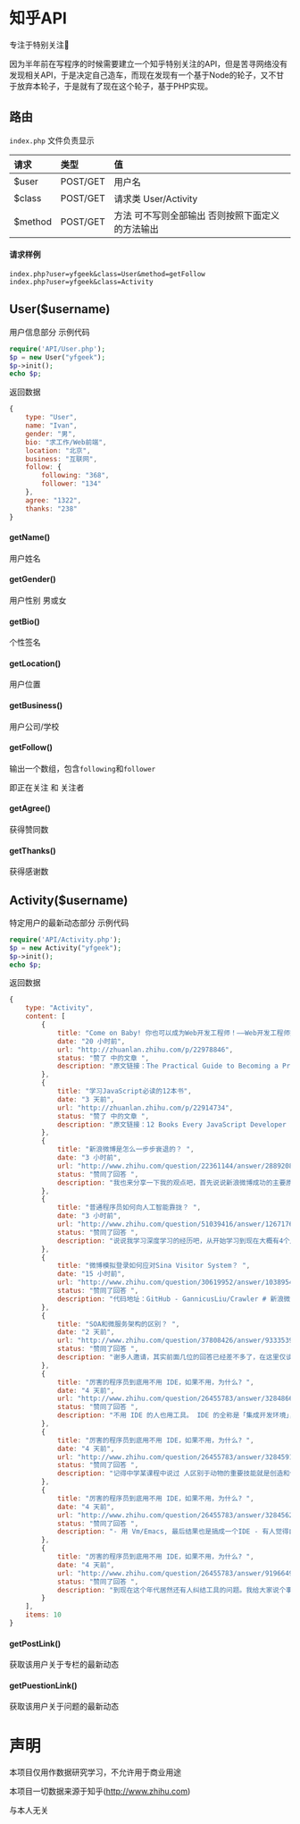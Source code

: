 # 知乎API

专注于特别关注:love_letter:

因为半年前在写程序的时候需要建立一个知乎特别关注的API，但是苦寻网络没有发现相关API，于是决定自己造车，而现在发现有一个基于Node的轮子，又不甘于放弃本轮子，于是就有了现在这个轮子，基于PHP实现。

## 路由

`index.php` 文件负责显示

| 请求           | 类型           | 值  |
|:------------- |:-------------|:--------|
| $user         | POST/GET | 用户名 |
| $class      | POST/GET      |   请求类  User/Activity |
| $method | POST/GET  |方法 可不写则全部输出 否则按照下面定义的方法输出|

#### 请求样例
```
index.php?user=yfgeek&class=User&method=getFollow
index.php?user=yfgeek&class=Activity
```
## User($username)
用户信息部分
示例代码

```php
require('API/User.php');
$p = new User("yfgeek");
$p->init();
echo $p;
```
返回数据
```javascript
{
    type: "User",
    name: "Ivan",
    gender: "男",
    bio: "求工作/Web前端",
    location: "北京",
    business: "互联网",
    follow: {
        following: "368",
        follower: "134"
    },
    agree: "1322",
    thanks: "238"
}
```
#### getName()

用户姓名

#### getGender()

用户性别 男或女

#### getBio()

个性签名

#### getLocation()

用户位置

#### getBusiness()

用户公司/学校

#### getFollow()

输出一个数组，包含`following`和`follower`

即正在关注 和 关注者

#### getAgree()

获得赞同数

#### getThanks()

获得感谢数

## Activity($username)
特定用户的最新动态部分
示例代码

```php
require('API/Activity.php');
$p = new Activity("yfgeek");
$p->init();
echo $p;
```
返回数据
```javascript
{
    type: "Activity", 
    content: [
        {
            title: "Come on Baby! 你也可以成为Web开发工程师！——Web开发工程师完全成长指南", 
            date: "20 小时前", 
            url: "http://zhuanlan.zhihu.com/p/22978846", 
            status: "赞了 中的文章 ", 
            description: "原文链接：The Practical Guide to Becoming a Professional Web Developer作者：Bill Sourour转载请提前沟通并注明出处！这篇文章是教你如何成为一名专业Web开发工程师的养成指南。我从事Web开发的相关工作已经有20个年头了。在工作中我也很乐于帮助其他开… "
        }, 
        {
            title: "学习JavaScript必读的12本书", 
            date: "3 天前", 
            url: "http://zhuanlan.zhihu.com/p/22914734", 
            status: "赞了 中的文章 ", 
            description: "原文链接：12 Books Every JavaScript Developer Should Read作者：Eric Elliott我巨喜欢读有关JavaScript的书。在学习JS的很长一段时间里，我读了特别多市面上广受欢迎的JavaScript书籍。最近我不再读一些写给菜鸟的书了，但我仍然会翻阅许多写给初阶JS开… "
        }, 
        {
            title: "新浪微博是怎么一步步衰退的？ ", 
            date: "3 小时前", 
            url: "http://www.zhihu.com/question/22361144/answer/28892085", 
            status: "赞同了回答 ", 
            description: "我也来分享一下我的观点吧，首先说说新浪微博成功的主要原因： 1.微博相对开放的舆论环境占领了用户宣泄诉求的市场空白。众所周知的原因，我国网民的这部分需求是被压抑住的，而微博打开了这个口子，形成了井喷。为什么是新浪？因为良好的政府关系，以及多… "
        }, 
        {
            title: "普通程序员如何向人工智能靠拢？ ", 
            date: "3 小时前", 
            url: "http://www.zhihu.com/question/51039416/answer/126717678", 
            status: "赞同了回答 ", 
            description: "说说我学习深度学习的经历吧，从开始学习到现在大概有4个月，只能算新手，刚好可以回答新手问题。 先说编程：自认会用C++， 熟悉Python 英语水平：中等，能很快读懂英文科学文献 最开始对人工智能／深度学习感兴趣是因为想用它试一试自然语言生成，后来想到… "
        }, 
        {
            title: "微博模拟登录如何应对Sina Visitor System？ ", 
            date: "15 小时前", 
            url: "http://www.zhihu.com/question/30619952/answer/103895434", 
            status: "赞同了回答 ", 
            description: "代码地址：GitHub - GannicusLiu/Crawler # 新浪微博模拟登录 ### 登录地址 http://weibo.com/login.php 把该页面的cookie取下来，后面登录发请求的时候需要用到 ### 获取前置登录所需参数 #### 请求地址 http://login.sina.com.cn/sso/prelogin.php?… "
        }, 
        {
            title: "SOA和微服务架构的区别？ ", 
            date: "2 天前", 
            url: "http://www.zhihu.com/question/37808426/answer/93335393", 
            status: "赞同了回答 ", 
            description: "谢多人邀请，其实前面几位的回答已经差不多了，在这里仅谈下自己的简单总结。 微服务架构强调的第一个重点就是业务系统需要彻底的组件化和服务化，原有的单个业务系统会拆分为多个可以独立开发，设计，运行和运维的小应用。这些小应用之间通过服务完成交互… "
        }, 
        {
            title: "厉害的程序员到底用不用 IDE，如果不用，为什么? ", 
            date: "4 天前", 
            url: "http://www.zhihu.com/question/26455783/answer/32848669", 
            status: "赞同了回答 ", 
            description: "不用 IDE 的人也用工具。 IDE 的全称是「集成开发环境」，与「非集成开发环境」相对应。IDE 与其他工具的关键区别在于「集成」，程序员肯定是需要工具的， IDE 把各种工具集成在一起。而非 IDE 的各种工具需要你自己搭配。 这就好像说，你是买一个成品工具… "
        }, 
        {
            title: "厉害的程序员到底用不用 IDE，如果不用，为什么? ", 
            date: "4 天前", 
            url: "http://www.zhihu.com/question/26455783/answer/32845913", 
            status: "赞同了回答 ", 
            description: "记得中学某课程中说过 人区别于动物的重要技能就是创造和使用工具。 与诸君共勉。 "
        }, 
        {
            title: "厉害的程序员到底用不用 IDE，如果不用，为什么? ", 
            date: "4 天前", 
            url: "http://www.zhihu.com/question/26455783/answer/32845625", 
            status: "赞同了回答 ", 
            description: "- 用 Vm/Emacs, 最后结果也是搞成一个IDE - 有人觉得自己做这件事的能力比 Jetbrains/M$/Apple 的专业人士加起来还强 (并不是说没有, 极少 - 写一堆 Bug 满满的插件来实现连 Eclipse 这钟 IDE 在十年前都已经做好的功能, 噢, 有的人连插件都不会写, 是用别… "
        }, 
        {
            title: "厉害的程序员到底用不用 IDE，如果不用，为什么? ", 
            date: "4 天前", 
            url: "http://www.zhihu.com/question/26455783/answer/91966498", 
            status: "赞同了回答 ", 
            description: "到现在这个年代居然还有人纠结工具的问题。我给大家说个事儿。 我爸爸今年55岁，在一个教赛艇的体育学校工作。他们运动员需要用一种专业的拉力器来训练运动员，这个机器可以模拟水上环境，并且测试运动员的输出功率。这样就需要这个机器上有一个传感器能够… "
        }
    ], 
    items: 10
}
```
#### getPostLink()
获取该用户关于专栏的最新动态
#### getPuestionLink()
获取该用户关于问题的最新动态

# 声明

本项目仅用作数据研究学习，不允许用于商业用途

本项目一切数据来源于知乎(http://www.zhihu.com) 

与本人无关
